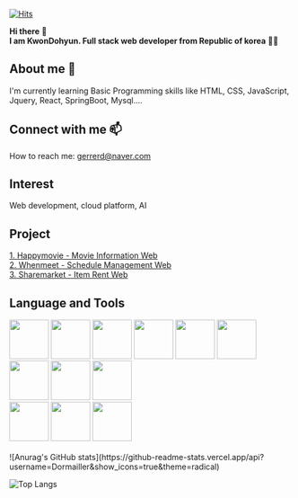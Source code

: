 <!-- Hi there 👋 -->

<!--
**Dormailler/Dormailler** is a ✨ _special_ ✨ repository because its `README.md` (this file) appears on your GitHub profile.

Here are some ideas to get you started:

- 🔭 I’m currently working on ...
- 🌱 I’m currently learning ...
- 👯 I’m looking to collaborate on ...
- 🤔 I’m looking for help with ...
- 💬 Ask me about ...
- 📫 How to reach me: ...
- 😄 Pronouns: ...
- ⚡ Fun fact: ...
-->
<!-- 주석 --> 

<!-- 방문자수 -->
[![Hits](https://hits.seeyoufarm.com/api/count/incr/badge.svg?url=https%3A%2F%2Fgithub.com%2FDormailler%2Fhit-counter&count_bg=%23342AE9&title_bg=%23000000&icon=&icon_color=%23E7E7E7&title=hits&edge_flat=true)](https://hits.seeyoufarm.com)

<!-- 인사말 -->  <!-- 글씨 강조 ** / 줄바꿈<br> 스페이스 두번 이상 -->
**Hi there** 👋   
**I am KwonDohyun. Full stack web developer from Republic of korea** 👨‍💼

<!-- 나에 대한 설명 -->  <!-- <h1><h2> # ## 1~6 -->
## About me 🌱  
I'm currently learning Basic Programming skills like HTML, CSS, JavaScript, Jquery, React, SpringBoot, Mysql....

<!-- 연락 정보 --> <!-- email,url -->
## Connect with me 📫
How to reach me: gerrerd@naver.com

<!-- 관심분야 -->
## Interest
Web development, cloud platform, AI
<!-- 최근 프로젝트 --> <!-- [표시내용](링크 url) -->
## Project
[1. Happymovie - Movie Information Web](https://github.com/Dormailler/Happy_movie)<br/>
[2. Whenmeet - Schedule Management Web](https://github.com/Dormailler/team01)<br/>
[3. Sharemarket - Item Rent Web](https://github.com/Dormailler/team03_final_project)

<!-- 사용할 수 있는 언어 및 툴 -->

## Language and Tools

<span>
<img src="https://cdn.jsdelivr.net/gh/devicons/devicon/icons/html5/html5-original-wordmark.svg" width="70px" heigth="70px" />  
<img src="https://cdn.jsdelivr.net/gh/devicons/devicon/icons/css3/css3-original-wordmark.svg" width="70px" heigth="70px"/>  
<img src="https://cdn.jsdelivr.net/gh/devicons/devicon/icons/javascript/javascript-original.svg" width="70px" heigth="70px"/>  
<img src="https://cdn.jsdelivr.net/gh/devicons/devicon/icons/jquery/jquery-original-wordmark.svg" width="70px" heigth="70px" />
<img src="https://cdn.jsdelivr.net/gh/devicons/devicon/icons/java/java-original-wordmark.svg" width="70px" heigth="70px"/>   
<img src="https://cdn.jsdelivr.net/gh/devicons/devicon/icons/spring/spring-original-wordmark.svg" width="70px" heigth="70px"/>  
<img src="https://cdn.jsdelivr.net/gh/devicons/devicon/icons/mysql/mysql-original-wordmark.svg" width="70px" heigth="70px"/>  
<img src="https://cdn.jsdelivr.net/gh/devicons/devicon/icons/react/react-original-wordmark.svg" width="70px" heigth="70px"/>
<img src="https://cdn.jsdelivr.net/gh/devicons/devicon/icons/python/python-original-wordmark.svg" width="70px" heigth="70px"/><br/>
<img src="https://cdn.jsdelivr.net/gh/devicons/devicon/icons/c/c-original.svg" width="70px" heigth="70px"/>
<img src="https://cdn.jsdelivr.net/gh/devicons/devicon/icons/cplusplus/cplusplus-original.svg" width="70px" heigth="70px"/>
<img src="https://i.namu.wiki/i/wGqByFKy0jThNbbsbJXJnLWDMOXjRGF9yLnAX9RYpiEJ6rk3XBKGd-YTEQbI_NOIyIb7h4lwoVKSPK-mzJh3VA.svg" width="70px" heigth="70px"/>
</span>
<br/>


<!-- 1. 글자 -->

<!-- 2. 벳지  ![Static Badge](https://img.shields.io/badge/[badgeContent:표시할이름-색상]?style=[plastic, flat, flat-square, for-the-badge, social]&logo=[기술스택아이콘]&logoColor=[로고색])-->
<!--
![Static Badge](https://img.shields.io/badge/React-%2361DAFB?logo=react&logoColor=black)
![Static Badge](https://img.shields.io/badge/SpringBoot-6DB33F?style=flat&logo=springboot&logoColor=white)
-->
<!-- 3. 이미지 ![대체 텍스트(alt)](이미지_소스_URL "이미지 설명(title)")-->
<!-- ![java](https://cdn.jsdelivr.net/gh/devicons/devicon/icons/java/java-original-wordmark.svg)  이미지 크기 수정 불가 -->

 
<br/>
<span>
<!-- 기타 (github 통계) -->
![Anurag's GitHub stats](https://github-readme-stats.vercel.app/api?username=Dormailler&show_icons=true&theme=radical)

<!-- 기타 (github 사용 언어 그래프) -->
![Top Langs](https://github-readme-stats.vercel.app/api/top-langs/?username=Dormailler&layout=compact)

</span>
